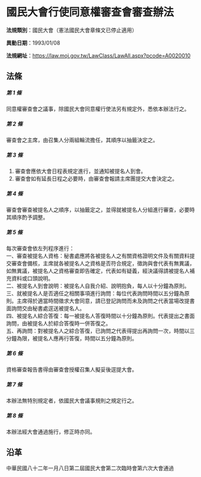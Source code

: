 # 國民大會行使同意權審查會審查辦法




**法規類別**：國民大會（憲法國民大會章條文已停止適用）

**異動日期**：1993/01/08  

**法規網址**：https://law.moj.gov.tw/LawClass/LawAll.aspx?pcode=A0020010



## 法條
##### 第 1 條
同意權審查會之議事，除國民大會同意權行使法另有規定外，悉依本辦法行之。

##### 第 2 條
審查會之主席，由召集人分兩組輪流擔任，其順序以抽籤決定之。

##### 第 3 條
1. 審查會應依大會日程表規定進行，並通知被提名人到會。
1. 審查會如有延長日程之必要時，由審查會報請主席團提交大會決定之。

##### 第 4 條
審查會審查被提名人之順序，以抽籤定之，並得就被提名人分組進行審查，必要時其順序酌予調整。

##### 第 5 條
每次審查會依左列程序進行：  
一、審查被提名人資格：秘書處應將各被提名人之有關資格證明文件及有關資料提交審查會備核，主席就各被提名人之資格是否符合規定，徵詢與會代表有無異議，如無異議，被提名人之資格審查即告確定，代表如有疑義，經決議得請被提名人補充資料或口頭說明。  
二、被提名人到會說明：被提名人自我介紹、說明抱負，每人以十分鐘為原則。  
三、就被提名人是否適任之相關事項進行詢問：每位代表詢問時間以五分鐘為原則。主席得於適當時間徵求大會同意，請已登記詢問而未及詢問之代表當場改提書面詢問交由秘書處逕送被提名人。  
四、被提名人綜合答復：每一被提名人答復時間以十分鐘為原則。代表提出之書面詢問，由被提名人於綜合答復時一併答復之。  
五、再詢問：對被提名人之綜合答復，已詢問之代表得提出再詢問一次，時間以三分鐘為限，被提名人應再行答復，時間以五分鐘為原則。

##### 第 6 條
資格審查報告書得由審查會授權召集人擬妥後逕提大會。

##### 第 7 條
本辦法無特別規定者，依國民大會議事規則之規定行之。

##### 第 8 條
本辦法經大會通過施行，修正時亦同。

## 沿革
中華民國八十二年一月八日第二屆國民大會第二次臨時會第六次大會通過
